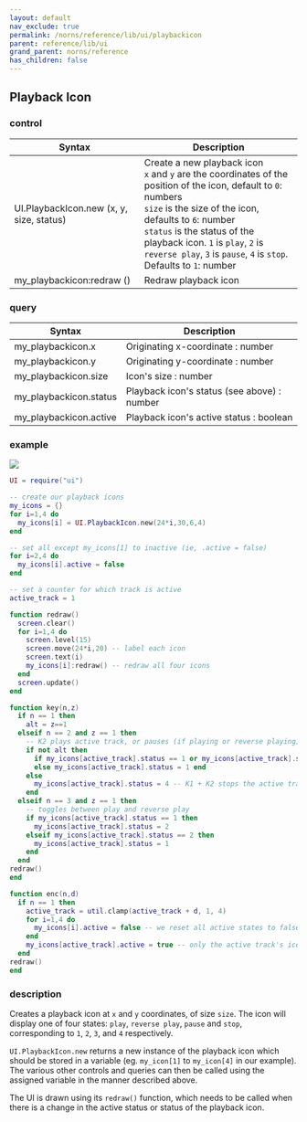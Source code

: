 ```yaml
---
layout: default
nav_exclude: true
permalink: /norns/reference/lib/ui/playbackicon
parent: reference/lib/ui
grand_parent: norns/reference
has_children: false
---
```


## Playback Icon

### control

| Syntax                                    | Description                                                                                                                            |
| ----------------------------------------- | -------------------------------------------------------------------------------------------------------------------------------------- |
| UI.PlaybackIcon.new (x, y, size, status)  | Create a new playback icon <br>`x` and `y` are the coordinates of the position of the icon, default to `0`: numbers<br>`size` is the size of the icon, defaults to `6`: number <br>`status` is the status of the playback icon. `1` is `play`, `2` is `reverse play`, `3` is `pause`, `4` is `stop`. Defaults to `1`: number |
| my_playbackicon:redraw ()                 | Redraw playback icon                                                                                                                    |

### query

| Syntax                 | Description                                 |
| ---------------------- | ------------------------------------------- |
| my_playbackicon.x      | Originating x-coordinate : number           |
| my_playbackicon.y      | Originating y-coordinate : number           |
| my_playbackicon.size   | Icon's size : number                        |
| my_playbackicon.status | Playback icon's status (see above) : number |
| my_playbackicon.active | Playback icon's active status : boolean     |

### example

![](../../../image/reference-images/playbackexample.gif)

```lua
UI = require("ui")

-- create our playback icons
my_icons = {}
for i=1,4 do
  my_icons[i] = UI.PlaybackIcon.new(24*i,30,6,4)
end

-- set all except my_icons[1] to inactive (ie, .active = false)
for i=2,4 do
  my_icons[i].active = false
end

-- set a counter for which track is active
active_track = 1

function redraw()
  screen.clear()
  for i=1,4 do
    screen.level(15)
    screen.move(24*i,20) -- label each icon
    screen.text(i)
    my_icons[i]:redraw() -- redraw all four icons
  end
  screen.update()
end

function key(n,z)
  if n == 1 then
    alt = z==1 
  elseif n == 2 and z == 1 then
    -- K2 plays active track, or pauses (if playing or reverse playing)
    if not alt then
      if my_icons[active_track].status == 1 or my_icons[active_track].status == 2 then my_icons[active_track].status = 3
      else my_icons[active_track].status = 1 end
    else 
      my_icons[active_track].status = 4 -- K1 + K2 stops the active track
    end
  elseif n == 3 and z == 1 then
    -- toggles between play and reverse play
    if my_icons[active_track].status == 1 then
      my_icons[active_track].status = 2
    elseif my_icons[active_track].status == 2 then
      my_icons[active_track].status = 1
    end
  end
redraw()
end

function enc(n,d)
  if n == 1 then
    active_track = util.clamp(active_track + d, 1, 4)
    for i=1,4 do
      my_icons[i].active = false -- we reset all active states to false
    end
    my_icons[active_track].active = true -- only the active track's icon is active
  end
redraw()
end
```

### description

Creates a playback icon at `x` and `y` coordinates, of size `size`. The icon will display one of four states: `play`, `reverse play`, `pause` and `stop`, corresponding to `1`, `2`, `3`, and `4` respectively. 

`UI.PlaybackIcon.new` returns a new instance of the playback icon which should be stored in a variable (eg. `my_icon[1]` to `my_icon[4]` in our example). The various other controls and queries can then be called using the assigned variable in the manner described above.

The UI is drawn using its `redraw()` function, which needs to be called when there is a change in the active status or status of the playback icon. 
